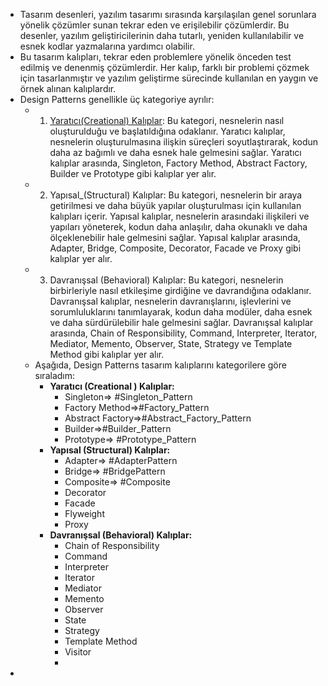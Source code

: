 
- Tasarım desenleri, yazılım tasarımı sırasında karşılaşılan genel sorunlara yönelik çözümler sunan tekrar eden ve erişilebilir çözümlerdir. Bu desenler, yazılım geliştiricilerinin daha tutarlı, yeniden kullanılabilir ve esnek kodlar yazmalarına yardımcı olabilir.
- Bu tasarım kalıpları, tekrar eden problemlere yönelik önceden test edilmiş ve denenmiş çözümlerdir. Her kalıp, farklı bir problemi çözmek için tasarlanmıştır ve yazılım geliştirme sürecinde kullanılan en yaygın ve örnek alınan kalıplardır.
- Design Patterns genellikle üç kategoriye ayrılır:
	- 1. [Yaratıcı(Creational) Kalıplar](/yaratici.md): Bu kategori, nesnelerin nasıl oluşturulduğu ve başlatıldığına odaklanır. Yaratıcı kalıplar, nesnelerin oluşturulmasına ilişkin süreçleri soyutlaştırarak, kodun daha az bağımlı ve daha esnek hale gelmesini sağlar. Yaratıcı kalıplar arasında, Singleton, Factory Method, Abstract Factory, Builder ve Prototype gibi kalıplar yer alır.
	- 2. Yapısal_(Structural) Kalıplar: Bu kategori, nesnelerin bir araya getirilmesi ve daha büyük yapılar oluşturulması için kullanılan kalıpları içerir. Yapısal kalıplar, nesnelerin arasındaki ilişkileri ve yapıları yöneterek, kodun daha anlaşılır, daha okunaklı ve daha ölçeklenebilir hale gelmesini sağlar. Yapısal kalıplar arasında, Adapter, Bridge, Composite, Decorator, Facade ve Proxy gibi kalıplar yer alır.
	- 3. Davranışsal (Behavioral) Kalıplar: Bu kategori, nesnelerin birbirleriyle nasıl etkileşime girdiğine ve davrandığına odaklanır. Davranışsal kalıplar, nesnelerin davranışlarını, işlevlerini ve sorumluluklarını tanımlayarak, kodun daha modüler, daha esnek ve daha sürdürülebilir hale gelmesini sağlar. Davranışsal kalıplar arasında, Chain of Responsibility, Command, Interpreter, Iterator, Mediator, Memento, Observer, State, Strategy ve Template Method gibi kalıplar yer alır.
	- Aşağıda, Design Patterns tasarım kalıplarını kategorilere göre sıraladım:
		- **Yaratıcı (Creational ) Kalıplar:**
			- Singleton=> #Singleton_Pattern
			- Factory Method=>#Factory_Pattern
			- Abstract Factory=>#Abstract_Factory_Pattern
			- Builder=>#Builder_Pattern
			- Prototype=> #Prototype_Pattern
		- **Yapısal (Structural) Kalıplar:**
			- Adapter=> #AdapterPattern
			- Bridge=> #BridgePattern
			- Composite=> #Composite
			- Decorator
			- Facade
			- Flyweight
			- Proxy
		- **Davranışsal (Behavioral) Kalıplar:**
			- Chain of Responsibility
			- Command
			- Interpreter
			- Iterator
			- Mediator
			- Memento
			- Observer
			- State
			- Strategy
			- Template Method
			- Visitor
			-
-
